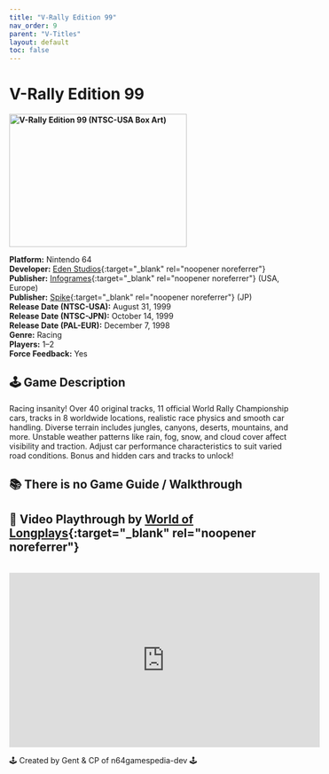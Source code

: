 ```yaml
---
title: "V-Rally Edition 99"
nav_order: 9
parent: "V-Titles"
layout: default
toc: false
---
```


# V-Rally Edition 99

<b>
<img src="https://images.launchbox-app.com/54a6ba86-42de-4197-861b-4403663f39df.jpg" alt="V-Rally Edition 99 (NTSC-USA Box Art)" width="320" height="240" />
</b>

**Platform:** Nintendo 64  
**Developer:** [Eden Studios](https://en.wikipedia.org/wiki/Eden_Games){:target="_blank" rel="noopener noreferrer"}  
**Publisher:** [Infogrames](https://en.wikipedia.org/wiki/Atari_SA){:target="_blank" rel="noopener noreferrer"} (USA, Europe)  
**Publisher:** [Spike](https://en.wikipedia.org/wiki/Spike_(company)){:target="_blank" rel="noopener noreferrer"} (JP)  
**Release Date (NTSC-USA):** August 31, 1999  
**Release Date (NTSC-JPN):** October 14, 1999  
**Release Date (PAL-EUR):** December 7, 1998  
**Genre:** Racing  
**Players:** 1–2  
**Force Feedback:** Yes

## 🕹️ Game Description  
Racing insanity! Over 40 original tracks, 11 official World Rally Championship cars, tracks in 8 worldwide locations, realistic race physics and smooth car handling. Diverse terrain includes jungles, canyons, deserts, mountains, and more. Unstable weather patterns like rain, fog, snow, and cloud cover affect visibility and traction. Adjust car performance characteristics to suit varied road conditions. Bonus and hidden cars and tracks to unlock!

## 📚 There is no Game Guide / Walkthrough

## 🎥 Video Playthrough by [World of Longplays](https://www.youtube.com/@worldoflongplays){:target="_blank" rel="noopener noreferrer"}  
<br />
<iframe width="560" height="315" src="https://www.youtube.com/embed/60r6MOY3eAQ" title="V-Rally Edition 99 Playthrough" frameborder="0" allowfullscreen></iframe>

🕹️ Created by Gent & CP of n64gamespedia-dev 🕹️

<!-- Vault Format: n64gamespedia-dev -->
<!-- Protocol Source: _vault-specs/format-protocol.md -->
